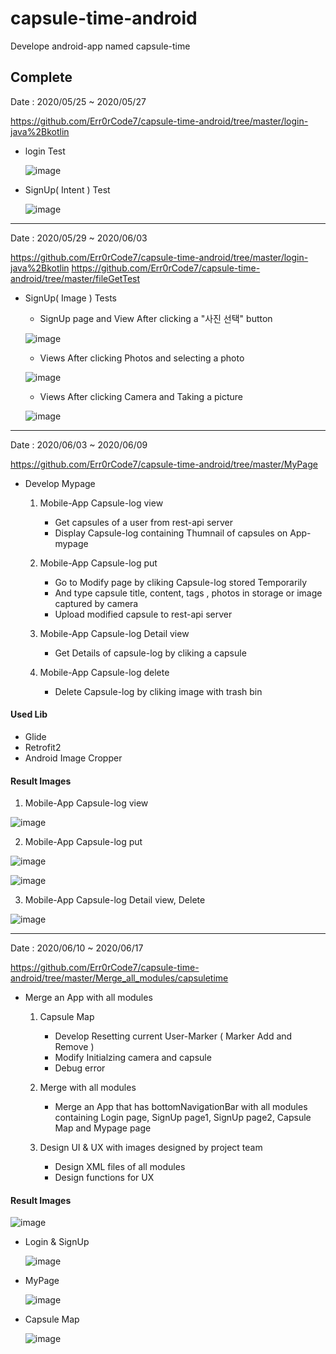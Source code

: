 # capsule-time-android
Develope android-app named capsule-time

## Complete

Date : 2020/05/25 ~ 2020/05/27

https://github.com/Err0rCode7/capsule-time-android/tree/master/login-java%2Bkotlin

- login Test

    ![image](https://user-images.githubusercontent.com/48249549/83012171-01707400-a056-11ea-9f21-e1445105264f.png)

- SignUp( Intent ) Test

    ![image](https://user-images.githubusercontent.com/48249549/83012283-24028d00-a056-11ea-8903-81ce1ec64a5a.png)

---

Date : 2020/05/29 ~ 2020/06/03

https://github.com/Err0rCode7/capsule-time-android/tree/master/login-java%2Bkotlin
https://github.com/Err0rCode7/capsule-time-android/tree/master/fileGetTest

- SignUp( Image ) Tests

    - SignUp page and View After clicking a "사진 선택" button 

    ![image](https://user-images.githubusercontent.com/48249549/83624071-21abb000-a5cd-11ea-9f6c-de9ab3756aff.png)

    - Views After clicking Photos and selecting a photo

    ![image](https://user-images.githubusercontent.com/48249549/83624443-967eea00-a5cd-11ea-94c3-31f9670dc95c.png)

    - Views After clicking Camera and Taking a picture 

    ![image](https://user-images.githubusercontent.com/48249549/83624594-c6c68880-a5cd-11ea-86db-0868fe8df43c.png)


---

Date : 2020/06/03 ~ 2020/06/09

https://github.com/Err0rCode7/capsule-time-android/tree/master/MyPage

- Develop Mypage

    1. Mobile-App Capsule-log view 
        - Get capsules of a user from rest-api server 
        - Display Capsule-log containing Thumnail of capsules on App-mypage 

    2. Mobile-App Capsule-log put
        - Go to Modify page by cliking Capsule-log stored Temporarily
        - And type capsule title, content, tags , photos in storage or image captured by camera
        - Upload modified capsule to rest-api server

    3. Mobile-App Capsule-log Detail view
        - Get Details of capsule-log by cliking a capsule

    4. Mobile-App Capsule-log delete
        - Delete Capsule-log by cliking image with trash bin 


#### Used Lib

- Glide
- Retrofit2
- Android Image Cropper

#### Result Images

1. Mobile-App Capsule-log view 

![image](https://user-images.githubusercontent.com/48249549/84153746-3bebff00-aaa1-11ea-9db6-6398b9e4ef70.png)

2. Mobile-App Capsule-log put

![image](https://user-images.githubusercontent.com/48249549/84154362-f8de5b80-aaa1-11ea-8148-fa6e558ac04e.png)


![image](https://user-images.githubusercontent.com/48249549/84154426-10b5df80-aaa2-11ea-948b-1ada34c03c12.png)

3. Mobile-App Capsule-log Detail view, Delete

![image](https://user-images.githubusercontent.com/48249549/84154553-393dd980-aaa2-11ea-8426-8a190ac37462.png)


---

Date : 2020/06/10 ~ 2020/06/17

https://github.com/Err0rCode7/capsule-time-android/tree/master/Merge_all_modules/capsuletime

- Merge an App with all modules

    1. Capsule Map  
        - Develop Resetting current User-Marker ( Marker Add and Remove )
        - Modify Initialzing camera and capsule
        - Debug error

    2. Merge with all modules
        - Merge an App that has bottomNavigationBar with all modules containing Login page, SignUp page1, SignUp page2, Capsule Map and Mypage page

    3. Design UI & UX with images designed by project team
        - Design XML files of all modules
        - Design functions for UX

#### Result Images

![image](https://user-images.githubusercontent.com/48249549/84855612-72c4a500-b09f-11ea-956c-1bf2a460df70.png)

-   Login & SignUp

    ![image](https://user-images.githubusercontent.com/48249549/84855278-ace17700-b09e-11ea-8099-d1568a2fbc87.png)

-   MyPage

    ![image](https://user-images.githubusercontent.com/48249549/84855657-925bcd80-b09f-11ea-8fab-65e67881887f.png)

-   Capsule Map

    ![image](https://user-images.githubusercontent.com/48249549/84855677-a1db1680-b09f-11ea-86c0-83afd820cbff.png)
